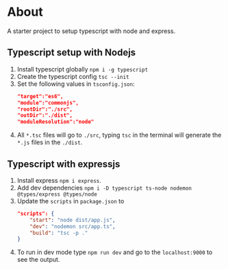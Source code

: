 # About

A starter project to setup typescript with node and express.

## Typescript setup with Nodejs

1. Install typescript globally 
  `npm i -g typescript`
2. Create the typescript config `tsc --init`
3. Set the following values in `tsconfig.json`:
    ```json
    "target":"es6",
    "module":"commonjs",
    "rootDir":"./src",
    "outDir":"./dist",
    "moduleResolution":"node" 
    ``` 
4. All `*.tsc` files will go to  `./src`, typing `tsc` in the terminal will generate the `*.js` files in the `./dist`.

## Typescript with expressjs

1. Install express `npm i express`.
2. Add dev dependencies `npm i -D typescript ts-node nodemon @types/express @types/node`
3. Update the `scripts` in `package.json` to
    ```json
    "scripts": {
        "start": "node dist/app.js",
        "dev": "nodemon src/app.ts",
        "build": "tsc -p ."
    }
    ```
4. To run in dev mode type `npm run dev` and go to the `localhost:9000` to see the output.